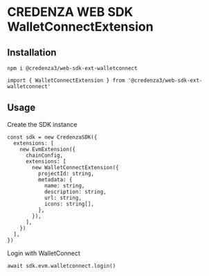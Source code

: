 # CREDENZA WEB SDK WalletConnectExtension

## Installation

```
npm i @credenza3/web-sdk-ext-walletconnect

import { WalletConnectExtension } from '@credenza3/web-sdk-ext-walletconnect'
```

## Usage

Create the SDK instance

```
const sdk = new CredenzaSDK({
  extensions: [
    new EvmExtension({
      chainConfig,
      extensions: [
        new WalletConnectExtension({
          projectId: string,
          metadata: {
            name: string,
            description: string,
            url: string,
            icons: string[],
          },
        }),
      ],
    })
  ],
})
```

Login with WalletConnect

```
await sdk.evm.walletconnect.login()
```
